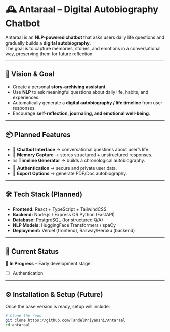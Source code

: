 # 🕰️ Antaraal – Digital Autobiography Chatbot  

Antaraal is an **NLP-powered chatbot** that asks users daily life questions and gradually builds a **digital autobiography**.  
The goal is to capture memories, stories, and emotions in a conversational way, preserving them for future reflection.  

---

## 🎯 Vision & Goal
- Create a personal **story-archiving assistant**.  
- Use **NLP** to ask meaningful questions about daily life, habits, and experiences.  
- Automatically generate a **digital autobiography / life timeline** from user responses.  
- Encourage **self-reflection, journaling, and emotional well-being**.  

---

## 📦 Planned Features
- 🤖 **Chatbot Interface** → conversational questions about user’s life.  
- 📝 **Memory Capture** → stores structured + unstructured responses.  
- 📊 **Timeline Generator** → builds a chronological autobiography.  
- 🔐 **Authentication** → secure and private user data.  
- 📂 **Export Options** → generate PDF/Doc autobiography.   

---

## 🛠 Tech Stack (Planned)
- **Frontend:** React + TypeScript + TailwindCSS  
- **Backend:** Node.js / Express OR Python (FastAPI)  
- **Database:** PostgreSQL (for structured Q/A)  
- **NLP Models:** HuggingFace Transformers / spaCy  
- **Deployment:** Vercel (frontend), Railway/Heroku (backend)

---

## 🚧 Current Status
🚀 **In Progress** – Early development stage.  
- [ ] Authentication

---

## ⚙️ Installation & Setup (Future)
Once the base version is ready, setup will include:  

```bash
# Clone the repo
git clone https://github.com/TandelPriyanshi/Antaraal
cd antaraal
